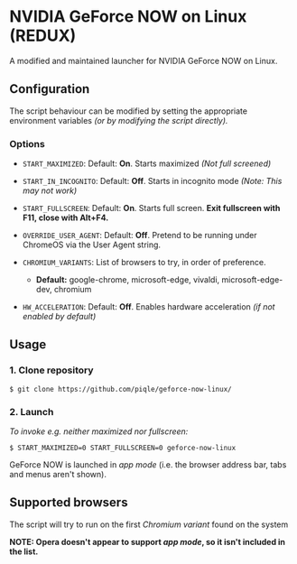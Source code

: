 # NVIDIA GeForce NOW on Linux (REDUX)

A modified and maintained launcher for NVIDIA GeForce NOW on Linux.


## Configuration

The script behaviour can be modified by setting the appropriate environment variables *(or by modifying the script directly).*

### Options

- `START_MAXIMIZED`: Default: **On**. Starts maximized *(Not full screened)*
- `START_IN_INCOGNITO`: Default: **Off**. Starts in incognito mode *(Note: This may not work)*
- `START_FULLSCREEN`: Default: **On**. Starts full screen. **Exit fullscreen with F11, close with Alt+F4.**
- `OVERRIDE_USER_AGENT`: Default: **Off**. Pretend to be running under ChromeOS via the User Agent string.
- `CHROMIUM_VARIANTS`: List of browsers to try, in order of preference.
    
    -  **Default:** google-chrome, microsoft-edge, vivaldi, microsoft-edge-dev, chromium

- `HW_ACCELERATION`: Default: **Off**. Enables hardware acceleration *(if not enabled by default)*

## Usage
### 1. Clone repository
   ```shell
   $ git clone https://github.com/piqle/geforce-now-linux/
   ```
### 2. Launch

*To invoke e.g. neither maximized nor fullscreen:*
```shell
$ START_MAXIMIZED=0 START_FULLSCREEN=0 geforce-now-linux
```
GeForce NOW is launched in *app mode* (i.e. the browser address bar, tabs and menus aren't shown).

## Supported browsers <a name="supported_browsers"></a>

The script will try to run on the first *Chromium variant* found on the system

**NOTE: Opera doesn't appear to support *app mode*, so it isn't included in the list.**
